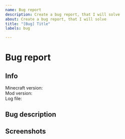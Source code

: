 ```yaml
---
name: Bug report
description: Create a bug report, that I will solve
about: Create a bug report, that I will solve
title: "[Bug] Title"
labels: bug

---
```

# Bug report

## Info
<!-- Fill the information -->
Minecraft version: <!-- 1.20 -->  
Mod version: <!-- 1.20-1.2 -->  
Log file: <!-- Optional -->

## Bug description
<!-- A clear description of what the bug is. -->


## Screenshots
<!-- You can add some screenshots if you want -->
